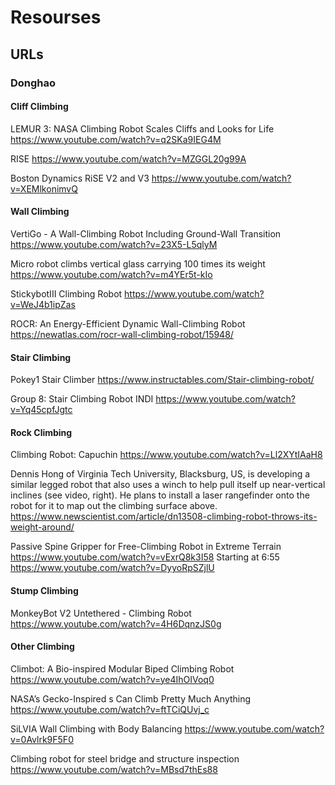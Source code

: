 # Resourses

## URLs

### Donghao

#### Cliff Climbing

LEMUR 3: NASA Climbing Robot Scales Cliffs and Looks for Life
<https://www.youtube.com/watch?v=q2SKa9IEG4M>

RISE
<https://www.youtube.com/watch?v=MZGGL20g99A>

Boston Dynamics RiSE V2 and V3
<https://www.youtube.com/watch?v=XEMlkonimvQ>

#### Wall Climbing

VertiGo - A Wall-Climbing Robot Including Ground-Wall Transition
<https://www.youtube.com/watch?v=23X5-L5qlyM>

Micro robot climbs vertical glass carrying 100 times its weight
<https://www.youtube.com/watch?v=m4YEr5t-kIo>

StickybotIII Climbing Robot
<https://www.youtube.com/watch?v=WeJ4b1ipZas>

ROCR: An Energy-Efficient Dynamic Wall-Climbing Robot
<https://newatlas.com/rocr-wall-climbing-robot/15948/>

#### Stair Climbing

Pokey1 Stair Climber
<https://www.instructables.com/Stair-climbing-robot/>

Group 8: Stair Climbing Robot INDI
<https://www.youtube.com/watch?v=Yq45cpfJgtc>

#### Rock Climbing

Climbing Robot: Capuchin
<https://www.youtube.com/watch?v=Ll2XYtIAaH8>

Dennis Hong of Virginia Tech University, Blacksburg, US, is developing a similar legged robot that also uses a winch to help pull itself up near-vertical inclines (see video, right). He plans to install a laser rangefinder onto the robot for it to map out the climbing surface above.
<https://www.newscientist.com/article/dn13508-climbing-robot-throws-its-weight-around/>

Passive Spine Gripper for Free-Climbing Robot in Extreme Terrain
<https://www.youtube.com/watch?v=vExrQ8k3I58>
Starting at 6:55 <https://www.youtube.com/watch?v=DyyoRpSZjlU>

#### Stump Climbing

MonkeyBot V2 Untethered - Climbing Robot
<https://www.youtube.com/watch?v=4H6DqnzJS0g>

#### Other Climbing

Climbot: A Bio-inspired Modular Biped Climbing Robot
<https://www.youtube.com/watch?v=ye4IhOIVoq0>

NASA’s Gecko-Inspired s Can Climb Pretty Much Anything
<https://www.youtube.com/watch?v=ftTCiQUvj_c>

SiLVIA Wall Climbing with Body Balancing
<https://www.youtube.com/watch?v=0Avlrk9F5F0>

Climbing robot for steel bridge and structure inspection
<https://www.youtube.com/watch?v=MBsd7thEs88>

